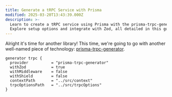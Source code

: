 ```yaml
---
title: Generate a tRPC Service with Prisma
modified: 2025-03-20T13:43:39.000Z
description: >-
  Learn to create a tRPC service using Prisma with the prisma-trpc-generator.
  Explore setup options and integrate with Zod, all detailed in this guide.
---
```


Alright it's time for another library! This time, we're going to go with another well-named piece of technology: [prisma-trpc-generator](https://github.com/omar-dulaimi/prisma-trpc-generator).

```prisma
generator trpc {
  provider          = "prisma-trpc-generator"
  withZod           = true
  withMiddleware    = false
  withShield        = false
  contextPath       = "../src/context"
  trpcOptionsPath   = "../src/trpcOptions"
}
```
